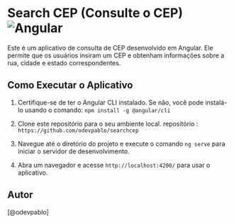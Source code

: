
# Search CEP (Consulte o CEP) ![Angular](https://img.shields.io/badge/Angular-000?style=for-the-badge&logo=angular&logoColor=C3002F)

 Este é um aplicativo de consulta de CEP desenvolvido em Angular. Ele permite que os usuários insiram um CEP e obtenham informações sobre a rua, cidade e estado correspondentes.

## Como Executar o Aplicativo

1. Certifique-se de ter o Angular CLI instalado. Se não, você pode instalá-lo usando o comando: `npm install -g @angular/cli`

2. Clone este repositório para o seu ambiente local.
   repositório : `https://github.com/odevpablo/searchcep`
   
3. Navegue até o diretório do projeto e execute o comando `ng serve` para iniciar o servidor de desenvolvimento.

4. Abra um navegador e acesse `http://localhost:4200/` para usar o aplicativo.

## Autor

[@odevpablo]
